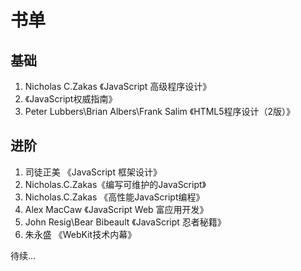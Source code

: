 # 书单

## 基础

1. Nicholas C.Zakas 《JavaScript 高级程序设计》
2. 《JavaScript权威指南》
3. Peter Lubbers\Brian Albers\Frank Salim 《HTML5程序设计（2版）》

## 进阶

1. 司徒正美 《JavaScript 框架设计》
2. Nicholas.C.Zakas《编写可维护的JavaScript》
3. Nicholas.C.Zakas 《高性能JavaScript编程》
4. Alex MacCaw 《JavaScript Web 富应用开发》
5. John Resig\Bear Bibeault 《JavaScript 忍者秘籍》
6. 朱永盛 《WebKit技术内幕》


待续...